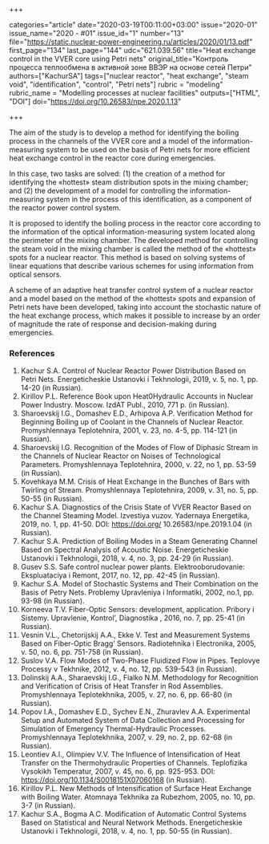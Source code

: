 +++

categories="article"
date="2020-03-19T00:11:00+03:00"
issue="2020-01"
issue_name="2020 - #01"
issue_id="1"
number="13"
file="https://static.nuclear-power-engineering.ru/articles/2020/01/13.pdf"
first_page="134"
last_page="144"
udc="621.039.56"
title="Heat exchange control in the VVER core using Petri nets"
original_title="Контроль процесса теплообмена в активной зоне ВВЭР на основе сетей Петри"
authors=["KachurSA"]
tags=["nuclear reactor", "heat exchange", "steam void", "identification", "control", "Petri nets"]
rubric = "modeling"
rubric_name = "Modelling processes at nuclear facilities"
outputs=["HTML", "DOI"]
doi="https://doi.org/10.26583/npe.2020.1.13"

+++

The aim of the study is to develop a method for identifying the boiling process in the channels of the VVER core and a model of the information-measuring system to be used on the basis of Petri nets for more efficient heat exchange control in the reactor core during emergencies. 

In this case, two tasks are solved: (1) the creation of a method for identifying the «hottest» steam distribution spots in the mixing chamber; and (2) the development of a model for controlling the information-measuring system in the process of this identification, as a component of the reactor power control system. 

It is proposed to identify the boiling process in the reactor core according to the information of the optical information-measuring system located along the perimeter of the mixing chamber. The developed method for controlling the steam void in the mixing chamber is called the method of the «hottest» spots for a nuclear reactor. This method is based on solving systems of linear equations that describe various schemes for using information from optical sensors. 

A scheme of an adaptive heat transfer control system of a nuclear reactor and a model based on the method of the «hottest» spots and expansion of Petri nets have been developed, taking into account the stochastic nature of the heat exchange process, which makes it possible to increase by an order of magnitude the rate of response and decision-making during emergencies.

### References

1. Kachur S.A. Control of Nuclear Reactor Power Distribution Based on Petri Nets. Energeticheskie Ustanovki i Tekhnologii, 2019, v. 5, no. 1, pp. 14-20 (in Russian). 
2. Kirillov P.L. Reference Book upon Heat0Hydraulic Accounts in Nuclear Power Industry. Moscow. IzdAT Publ., 2010, 771 p. (in Russian). 
3. Sharoevskij I.G., Domashev E.D., Arhipova A.P. Verification Method for Beginning Boiling up of Coolant in the Channels of Nuclear Reactor. Promyshlennaya Teplotehnira, 2001, v. 23, no. 4-5, pp. 114-121 (in Russian). 
4. Sharoevskij I.G. Recognition of the Modes of Flow of Diphasic Stream in the Channels of Nuclear Reactor on Noises of Technological Parameters. Promyshlennaya Teplotehnira, 2000, v. 22, no 1, pp. 53-59 (in Russian). 
5. Kovehkaya M.M. Crisis of Heat Exchange in the Bunches of Bars with Twirling of Stream. Promyshlennaya Teplotehnira, 2009, v. 31, no. 5, pp. 50-55 (in Russian). 
6. Kachur S.A. Diagnostics of the Crisis State of VVER Reactor Based on the Channel Steaming Model. Izvestiya vuzov. Yadernaya Energetika, 2019, no. 1, pp. 41-50. DOI: https://doi.org/ 10.26583/npe.2019.1.04 (in Russian). 
7. Kachur S.A. Prediction of Boiling Modes in a Steam Generating Channel Based on Spectral Analysis of Acoustic Noise. Energeticheskie Ustanovki i Tekhnologii, 2018, v. 4, no. 3, pp. 24-29 (in Russian). 
8. Gusev S.S. Safe control nuclear power plants. Elektrooborudovanie: Ekspluataciya i Remont, 2017, no. 12, pp. 42-45 (in Russian). 
9. Kachur S.А. Model of Stochastic Systems and Their Combination on the Basis of Petry Nets. Problemy Upravleniya i Informatiki, 2002, no.1, pp. 93-98 (in Russian). 
10. Korneeva T.V. Fiber-Optic Sensors: development, application. Pribory i Sistemy. Upravlenie, Kontrol’, Diagnostika , 2016, no. 7, pp. 25-41 (in Russian). 
11. Vesnin V.L., Chetorijskij A.A., Ekke V. Test and Measurement Systems Based on Fiber-Optic Bragg’ Sensors. Radiotehnika i Electronika, 2005, v. 50, no. 6, pp. 751-758 (in Russian). 
12. Suslov V.A. Flow Modes of Two-Phase Fluidized Flow in Pipes. Teplovye Processy v Tekhnike, 2012, v. 4, no. 12, pp. 539-543 (in Russian). 
13. Dolinskij A.A., Sharaevskij I.G., Fialko N.M. Methodology for Recognition and Verification of Crisis of Heat Transfer in Rod Assemblies. Promyshlennaya Teplotekhnika, 2005, v. 27, no. 6, pp. 66-80 (in Russian). 
14. Popov I.A., Domashev E.D., Sychev E.N., Zhuravlev A.A. Experimental Setup and Automated System of Data Collection and Processing for Simulation of Emergency Thermal-Hydraulic Processes. Promyshlennaya Teplotekhnika, 2007, v. 29, no. 2, pp. 62-68 (in Russian). 
15. Leontiev A.I., Olimpiev V.V. The Influence of Intensification of Heat Transfer on the Thermohydraulic Properties of Channels. Teplofizika Vysokikh Temperatur, 2007, v. 45, no. 6, pp. 925-953. DOI: https://doi.org/10.1134/S0018151X07060168 (in Russian). 
16. Kirillov P.L. New Methods of Intensification of Surface Heat Exchange with Boiling Water. Atomnaya Tekhnika za Rubezhom, 2005, no. 10, pp. 3-7 (in Russian). 
17. Kachur S.А., Bogma A.C. Modification of Automatic Control Systems Based on Statistical and Neural Network Methods. Energeticheskie Ustanovki i Tekhnologii, 2018, v. 4, no. 1, pp. 50-55 (in Russian). 